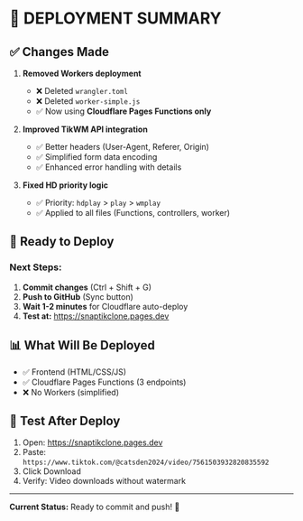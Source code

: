 # 🎯 DEPLOYMENT SUMMARY

## ✅ Changes Made

1. **Removed Workers deployment**
   - ❌ Deleted `wrangler.toml`
   - ❌ Deleted `worker-simple.js`
   - ✅ Now using **Cloudflare Pages Functions only**

2. **Improved TikWM API integration**
   - ✅ Better headers (User-Agent, Referer, Origin)
   - ✅ Simplified form data encoding
   - ✅ Enhanced error handling with details

3. **Fixed HD priority logic**
   - ✅ Priority: `hdplay` > `play` > `wmplay`
   - ✅ Applied to all files (Functions, controllers, worker)

## 🚀 Ready to Deploy

### Next Steps:

1. **Commit changes** (Ctrl + Shift + G)
2. **Push to GitHub** (Sync button)
3. **Wait 1-2 minutes** for Cloudflare auto-deploy
4. **Test at:** https://snaptikclone.pages.dev

## 📊 What Will Be Deployed

- ✅ Frontend (HTML/CSS/JS)
- ✅ Cloudflare Pages Functions (3 endpoints)
- ❌ No Workers (simplified)

## 🧪 Test After Deploy

1. Open: https://snaptikclone.pages.dev
2. Paste: `https://www.tiktok.com/@catsden2024/video/7561503932820835592`
3. Click Download
4. Verify: Video downloads without watermark

---

**Current Status:** Ready to commit and push! 🎉
